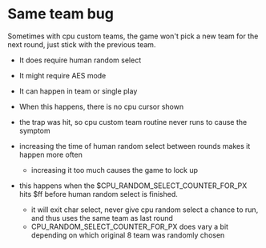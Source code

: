 # Same team bug

Sometimes with cpu custom teams, the game won't pick a new team for the next round, just stick with the previous team.

- It does require human random select
- It might require AES mode

- It can happen in team or single play
- When this happens, there is no cpu cursor shown
- the trap was hit, so cpu custom team routine never runs to cause the symptom
- increasing the time of human random select between rounds makes it happen more often

  - increasing it too much causes the game to lock up

- this happens when the $CPU_RANDOM_SELECT_COUNTER_FOR_PX hits $ff before human random select is finished.
  - it will exit char select, never give cpu random select a chance to run, and thus uses the same team as last round
  - CPU_RANDOM_SELECT_COUNTER_FOR_PX does vary a bit depending on which original 8 team was randomly chosen
